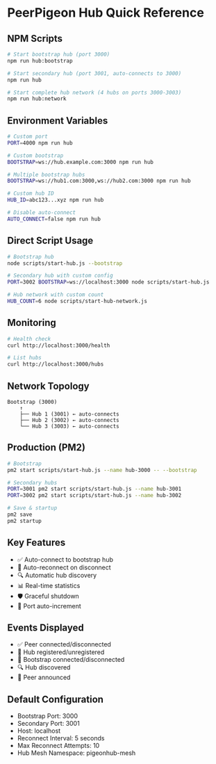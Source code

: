 # PeerPigeon Hub Quick Reference

## NPM Scripts

```bash
# Start bootstrap hub (port 3000)
npm run hub:bootstrap

# Start secondary hub (port 3001, auto-connects to 3000)
npm run hub

# Start complete hub network (4 hubs on ports 3000-3003)
npm run hub:network
```

## Environment Variables

```bash
# Custom port
PORT=4000 npm run hub

# Custom bootstrap
BOOTSTRAP=ws://hub.example.com:3000 npm run hub

# Multiple bootstrap hubs
BOOTSTRAP=ws://hub1.com:3000,ws://hub2.com:3000 npm run hub

# Custom hub ID
HUB_ID=abc123...xyz npm run hub

# Disable auto-connect
AUTO_CONNECT=false npm run hub
```

## Direct Script Usage

```bash
# Bootstrap hub
node scripts/start-hub.js --bootstrap

# Secondary hub with custom config
PORT=3002 BOOTSTRAP=ws://localhost:3000 node scripts/start-hub.js

# Hub network with custom count
HUB_COUNT=6 node scripts/start-hub-network.js
```

## Monitoring

```bash
# Health check
curl http://localhost:3000/health

# List hubs
curl http://localhost:3000/hubs
```

## Network Topology

```
Bootstrap (3000)
    ↑
    ├── Hub 1 (3001) ← auto-connects
    ├── Hub 2 (3002) ← auto-connects
    └── Hub 3 (3003) ← auto-connects
```

## Production (PM2)

```bash
# Bootstrap
pm2 start scripts/start-hub.js --name hub-3000 -- --bootstrap

# Secondary hubs
PORT=3001 pm2 start scripts/start-hub.js --name hub-3001
PORT=3002 pm2 start scripts/start-hub.js --name hub-3002

# Save & startup
pm2 save
pm2 startup
```

## Key Features

- ✅ Auto-connect to bootstrap hub
- 🔄 Auto-reconnect on disconnect
- 🔍 Automatic hub discovery
- 📊 Real-time statistics
- 🛡️ Graceful shutdown
- 🚀 Port auto-increment

## Events Displayed

- ✅ Peer connected/disconnected
- 🏢 Hub registered/unregistered
- 🔗 Bootstrap connected/disconnected
- 🔍 Hub discovered
- 📢 Peer announced

## Default Configuration

- Bootstrap Port: 3000
- Secondary Port: 3001
- Host: localhost
- Reconnect Interval: 5 seconds
- Max Reconnect Attempts: 10
- Hub Mesh Namespace: pigeonhub-mesh
